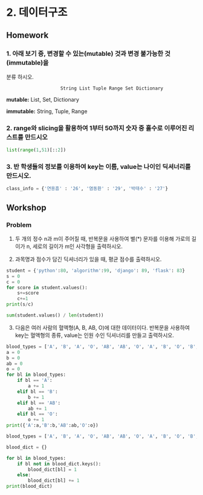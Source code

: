 # 2. 데이터구조

## Homework



### 1. 아래 보기 중, 변경할 수 있는(mutable) 것과 변경 불가능한 것(immutable)을
분류 하시오.

```
					String List Tuple Range Set Dictionary
```

**mutable:** List, Set, Dictionary

**immutable:** String, Tuple, Range

### 2. range와 slicing을 활용하여 1부터 50까지 숫자 중 홀수로 이루어진 리스트를 만드시오

```python
list(range(1,51)[::2])
```







### 3. 반 학생들의 정보를 이용하여 key는 이름, value는 나이인 딕셔너리를 만드시오.



```python
class_info = {'연용흠' : '26', '염동환' : '29', '박태수' : '27'}
```









## Workshop



### Problem



1. 두 개의 정수 n과 m이 주어질 때, 반복문을 사용하여 별(*) 문자를 이용해
   가로의 길이가 n, 세로의 길이가 m인 사각형을 출력하시오.

   

   

   

2.  과목명과 점수가 담긴 딕셔너리가 있을 때, 평균 점수를 출력하시오.

   ```python
   student = {'python':80, 'algorithm':99, 'django': 89, 'flask': 83}
   s = 0
   c = 0
   for score in student.values():
       s+=score
       c+=1
   print(s/c)
   ```

   ```python
   sum(student.values() / len(student))
   ```

   

   

3.  다음은 여러 사람의 혈액형(A, B, AB, O)에 대한 데이터이다. 반복문을 사용하여
   key는 혈액형의 종류, value는 인원 수인 딕셔너리를 만들고 출력하시오.

   ```python
   blood_types = ['A', 'B', 'A', 'O', 'AB', 'AB', 'O', 'A', 'B', 'O', 'B', 'AB']
   a = 0
   b = 0
   ab = 0
   o = 0
   for bl in blood_types:
       if bl == 'A':
           a += 1
       elif bl == 'B':
           b += 1
       elif bl == 'AB':
           ab += 1
       elif bl == 'O':
           o += 1
   print({'A':a,'B':b,'AB':ab,'O':o}) 
   ```

   ```python
   blood_types = ['A', 'B', 'A', 'O', 'AB', 'AB', 'O', 'A', 'B', 'O', 'B', 'AB']
   
   blood_dict = {}
   
   for bl in blood_types:
       if bl not in blood_dict.keys():
           blood_dict[bl] = 1
       else:
           blood_dict[bl] += 1
   print(blood_dict)
   ```

   

